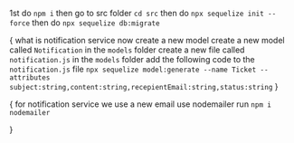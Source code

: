 1st do `npm i`
then go to src folder
       `cd src`
then do `npx sequelize init --force`
then do `npx sequelize db:migrate`


{
        what is notification service
        now create a new model
        create a new model called `Notification` in the `models` folder
        create a new file called `notification.js` in the `models` folder
        add the following code to the `notification.js` file
        `npx sequelize model:generate --name Ticket --attributes subject:string,content:string,recepientEmail:string,status:string`
}

{
        for notification service we use a new email
        use nodemailer
        run
        `npm i nodemailer`
        
}
